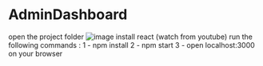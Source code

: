 # AdminDashboard
open the project folder 
![image](https://user-images.githubusercontent.com/82531224/224088257-303a033c-464b-4ce4-9d7e-6174c6b802df.png)
install react (watch from youtube)
run the following commands :
1 - npm install 
2 - npm start
3 - open localhost:3000 on your browser
